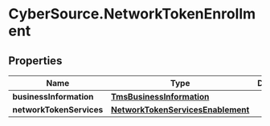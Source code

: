 # CyberSource.NetworkTokenEnrollment

## Properties
Name | Type | Description | Notes
------------ | ------------- | ------------- | -------------
**businessInformation** | [**TmsBusinessInformation**](TmsBusinessInformation.md) |  | [optional] 
**networkTokenServices** | [**NetworkTokenServicesEnablement**](NetworkTokenServicesEnablement.md) |  | [optional] 


